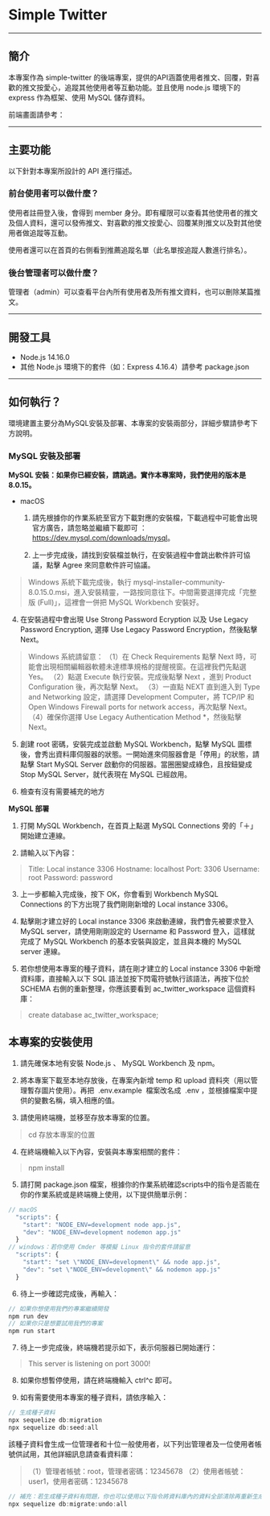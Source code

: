 # Simple Twitter

---

## 簡介

本專案作為 simple-twitter 的後端專案，提供的API涵蓋使用者推文、回覆，對喜歡的推文按愛心，追蹤其他使用者等互動功能。並且使用 node.js 環境下的 express 作為框架、使用 MySQL 儲存資料。

前端畫面請參考：

---

## 主要功能

以下針對本專案所設計的 API 進行描述。

### 前台使用者可以做什麼？

使用者註冊登入後，會得到 member 身分。即有權限可以查看其他使用者的推文及個人資料，還可以發佈推文、對喜歡的推文按愛心、回覆某則推文以及對其他使用者做追蹤等互動。

使用者還可以在首頁的右側看到推薦追蹤名單（此名單按追蹤人數進行排名）。

### 後台管理者可以做什麼？

管理者（admin）可以查看平台內所有使用者及所有推文資料，也可以刪除某篇推文。

---

## 開發工具

- Node.js 14.16.0
- 其他 Node.js 環境下的套件（如：Express 4.16.4）請參考 package.json

---

## 如何執行？

環境建置主要分為MySQL安裝及部署、本專案的安裝兩部分，詳細步驟請參考下方說明。

### MySQL 安裝及部署

**MySQL 安裝：如果你已經安裝，請跳過。實作本專案時，我們使用的版本是8.0.15。**

- macOS
  1. 請先根據你的作業系統至官方下載對應的安裝檔，下載過程中可能會出現官方廣告，請忽略並繼續下載即可 ：<https://dev.mysql.com/downloads/mysql>。

  2. 上一步完成後，請找到安裝檔並執行，在安裝過程中會跳出軟件許可協議，點擊 Agree 來同意軟件許可協議。

> Windows 系統下載完成後，執行 mysql-installer-community-8.0.15.0.msi，進入安裝精靈，一路按同意往下。中間需要選擇完成「完整版 (Full)」，這裡會一併把 MySQL Workbench 安裝好。

4. 在安裝過程中會出現 Use Strong Password Ecryption 以及 Use Legacy Password Encryption, 選擇 Use Legacy Password Encryption，然後點擊 Next。

> Windows 系統請留意：
（1）在 Check Requirements 點擊 Next 時，可能會出現相關編輯器軟體未達標準規格的提醒視窗。在這裡我們先點選 Yes。
（2）點選 Execute 執行安裝。完成後點擊 Next ，進到 Product Configuration 後，再次點擊 Next。
（3）一直點 NEXT 直到進入到 Type and Networking 設定，請選擇 Development Computer，將 TCP/IP 和 Open Windows Firewall ports for network access，再次點擊 Next。
（4）確保你選擇 Use Legacy Authentication Method \*，然後點擊 Next。

5. 創建 root 密碼，安裝完成並啟動 MySQL Workbench，點擊 MySQL 圖標後，會秀出資料庫伺服器的狀態。一開始進來伺服器會是「停用」的狀態，請點擊 Start MySQL Server 啟動你的伺服器。當圈圈變成綠色，且按鈕變成 Stop MySQL Server，就代表現在 MySQL 已經啟用。

6. 檢查有沒有需要補充的地方

**MySQL 部署**

1. 打開 MySQL Workbench，在首頁上點選 MySQL Connections 旁的「＋」開始建立連線。

2. 請輸入以下內容：

> Title: Local instance 3306
Hostname: localhost
Port: 3306
Username: root
Password: password

3. 上一步都輸入完成後，按下 OK，你會看到 Workbench MySQL Connections 的下方出現了我們剛剛新增的 Local instance 3306。

4. 點擊剛才建立好的 Local instance 3306 來啟動連線，我們會先被要求登入 MySQL server，請使用剛剛設定的 Username 和 Password 登入，這樣就完成了 MySQL Workbench 的基本安裝與設定，並且與本機的 MySQL server 連線。

5. 若你想使用本專案的種子資料，請在剛才建立的 Local instance 3306 中新增資料庫，直接輸入以下 SQL 語法並按下閃電符號執行該語法，再按下位於 SCHEMA 右側的重新整理，你應該要看到 ac_twitter_workspace 這個資料庫：

> create database ac_twitter_workspace;

## 本專案的安裝使用

1. 請先確保本地有安裝 Node.js 、 MySQL Workbench 及 npm。

2. 將本專案下載至本地存放後，在專案內新增 temp 和 upload 資料夾（用以管理暫存圖片使用）。再把  .env.example  檔案改名成  .env ，並根據檔案中提供的變數名稱，填入相應的值。

3. 請使用終端機，並移至存放本專案的位置。

> cd 存放本專案的位置

4. 在終端機輸入以下內容，安裝與本專案相關的套件：

> npm install

5. 請打開 package.json 檔案，根據你的作業系統確認scripts中的指令是否能在你的作業系統或是終端機上使用，以下提供簡單示例：

```js
// macOS
  "scripts": {
    "start": "NODE_ENV=development node app.js",
    "dev": "NODE_ENV=development nodemon app.js"
  }
// windows：若你使用 Cmder 等模擬 Linux 指令的套件請留意
  "scripts": {
    "start": "set \"NODE_ENV=development\" && node app.js",
    "dev": "set \"NODE_ENV=development\" && nodemon app.js"
  }
```

6. 待上一步確認完成後，再輸入：

```js
// 如果你想使用我們的專案繼續開發
npm run dev
// 如果你只是想要試用我們的專案
npm run start
```

7. 待上一步完成後，終端機若提示如下，表示伺服器已開始運行：

> This server is listening on port 3000!

8. 如果你想暫停使用，請在終端機輸入 ctrl^c 即可。

9. 如有需要使用本專案的種子資料，請依序輸入：

```js
// 生成種子資料
npx sequelize db:migration
npx sequelize db:seed:all
```

該種子資料會生成一位管理者和十位一般使用者，以下列出管理者及一位使用者帳號供試用，其他詳細訊息請查看資料庫：

> （1）管理者帳號：root，管理者密碼：12345678
（2）使用者帳號：user1，使用者密碼：12345678

```js
// 補充：若生成種子資料有問題，你也可以使用以下指令將資料庫內的資料全部清除再重新生成
npx sequelize db:migrate:undo:all
```

